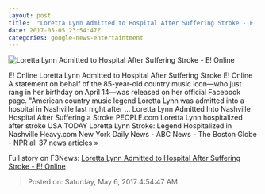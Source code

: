 ```yaml
---
layout: post
title:  "Loretta Lynn Admitted to Hospital After Suffering Stroke - E! Online"
date: 2017-05-05 23:54:47Z
categories: google-news-entertaintment
---
```


![Loretta Lynn Admitted to Hospital After Suffering Stroke - E! Online](http://akns-images.eonline.com/eol_images/Entire_Site/201745/rs_600x600-170505164340-600.Loretta-Lynn.kg.050517.jpg?downsize=450:*&crop=450:350;left,top)

E! Online Loretta Lynn Admitted to Hospital After Suffering Stroke E! Online A statement on behalf of the 85-year-old country music icon—who just rang in her birthday on April 14—was released on her official Facebook page. "American country music legend Loretta Lynn was admitted into a hospital in Nashville last night after ... Loretta Lynn Admitted Into Nashville Hospital After Suffering a Stroke PEOPLE.com Loretta Lynn hospitalized after stroke USA TODAY Loretta Lynn Stroke: Legend Hospitalized in Nashville Heavy.com New York Daily News - ABC News - The Boston Globe - NPR all 37 news articles »


Full story on F3News: [Loretta Lynn Admitted to Hospital After Suffering Stroke - E! Online](http://www.f3nws.com/n/4pcsS)

> Posted on: Saturday, May 6, 2017 4:54:47 AM
